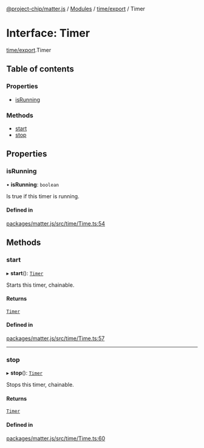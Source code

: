 [@project-chip/matter.js](../README.md) / [Modules](../modules.md) / [time/export](../modules/time_export.md) / Timer

# Interface: Timer

[time/export](../modules/time_export.md).Timer

## Table of contents

### Properties

- [isRunning](time_export.Timer.md#isrunning)

### Methods

- [start](time_export.Timer.md#start)
- [stop](time_export.Timer.md#stop)

## Properties

### isRunning

• **isRunning**: `boolean`

Is true if this timer is running.

#### Defined in

[packages/matter.js/src/time/Time.ts:54](https://github.com/project-chip/matter.js/blob/dfd1dc35/packages/matter.js/src/time/Time.ts#L54)

## Methods

### start

▸ **start**(): [`Timer`](time_export.Timer.md)

Starts this timer, chainable.

#### Returns

[`Timer`](time_export.Timer.md)

#### Defined in

[packages/matter.js/src/time/Time.ts:57](https://github.com/project-chip/matter.js/blob/dfd1dc35/packages/matter.js/src/time/Time.ts#L57)

___

### stop

▸ **stop**(): [`Timer`](time_export.Timer.md)

Stops this timer, chainable.

#### Returns

[`Timer`](time_export.Timer.md)

#### Defined in

[packages/matter.js/src/time/Time.ts:60](https://github.com/project-chip/matter.js/blob/dfd1dc35/packages/matter.js/src/time/Time.ts#L60)
